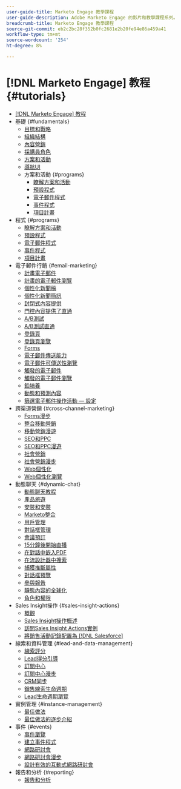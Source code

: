 ```yaml
---
user-guide-title: Marketo Engage 教學課程
user-guide-description: Adobe Marketo Engage 的影片和教學課程系列。
breadcrumb-title: Marketo Engage 教學課程
source-git-commit: eb2c2bc28f352b0fc2681e2b20fe94e86a459a41
workflow-type: tm+mt
source-wordcount: '254'
ht-degree: 8%

---
```



# [!DNL Marketo Engage] 教程 {#tutorials}

+ [[!DNL Marketo Engage] 教程](/help/_marketo-main/overview.md)
+ 基礎 {#fundamentals}
   + [目標和戰略](/help/fundamentals/goals-and-strategy-learn.md)
   + [組織結構](/help/fundamentals/organizational-structure-learn.md)
   + [內容營銷](/help/fundamentals/content-marketing-learn.md)
   + [採購員角色](/help/fundamentals/buyer-personas-learn.md)
   + [方案和活動](/help/fundamentals/programs-and-campaigns.md)
   + [導航UI](/help/fundamentals/ui-navigation.md)
   + 方案和活動 {#programs}
      + [瞭解方案和活動](help/programs/understanding-programs-and-campaigns.md)
      + [預設程式](/help/programs/default-programs.md)
      + [電子郵件程式](/help/programs/email-programs.md)
      + [事件程式](/help/programs/event-programs.md)
      + [項目計畫](/help/programs/engagement-programs.md)
+ 程式 {#programs}
   + [瞭解方案和活動](help/programs/understanding-programs-and-campaigns.md)
   + [預設程式](/help/programs/default-programs.md)
   + [電子郵件程式](/help/programs/email-programs.md)
   + [事件程式](/help/programs/event-programs.md)
   + [項目計畫](/help/programs/engagement-programs.md)
+ 電子郵件行銷 {#email-marketing}
   + [計畫電子郵件](/help/email-marketing/scheduled-email-learn.md)
   + [計畫的電子郵件瀏覽](/help/email-marketing/scheduled-email-watch.md)
   + [個性化新聞稿](/help/email-marketing/personalized-newsletter-learn.md)
   + [個性化新聞簡訊](/help/email-marketing/personalized-newsletter-watch.md)
   + [封閉式內容提供](/help/email-marketing/gated-content-offer-learn.md)
   + [門控內容提供了直通](/help/email-marketing/gated-content-offer-watch.md)
   + [A/B測試](/help/email-marketing/ab-testing-learn.md)
   + [A/B測試直通](/help/email-marketing/ab-testing-watch.md)
   + [登錄頁 ](/help/email-marketing/landing-pages-learn.md)
   + [登錄頁瀏覽](/help/email-marketing/landing-pages-watch.md)
   + [Forms](/help/email-marketing/forms-learn.md)
   + [電子郵件傳送能力](/help/email-marketing/email-deliverability-learn.md)
   + [電子郵件可傳送性瀏覽](/help/email-marketing/email-deliverability-watch.md)
   + [觸發的電子郵件](/help/email-marketing/triggered-email-learn.md)
   + [觸發的電子郵件瀏覽](/help/email-marketing/triggered-email-watch.md)
   + [鉛培養](/help/email-marketing/lead-nuturing-learn.md)
   + [動態和預測內容](/help/email-marketing/dynamic-and-predictive-content-learn.md)
   + [篩選電子郵件操作活動 — 設定](/help/filtering-email-bot-activities/setup.md)
+ 跨渠道營銷 {#cross-channel-marketing}
   + [Forms漫步](/help/email-marketing/forms-watch.md)
   + [整合移動營銷](/help/cross-channel-marketing/mobile-marketing-learn.md)
   + [移動營銷漫遊](/help/cross-channel-marketing/mobile-marketing-watch.md)
   + [SEO和PPC](/help/cross-channel-marketing/seo-and-ppc-learn.md)
   + [SEO和PPC漫遊](/help/cross-channel-marketing/seo-and-ppc-watch.md)
   + [社會營銷](/help/cross-channel-marketing/social-marketing-learn.md)
   + [社會營銷漫步](/help/cross-channel-marketing/social-marketing-watch.md)
   + [Web個性化](/help/cross-channel-marketing/web-personalization-learn.md)
   + [Web個性化瀏覽](/help/cross-channel-marketing/web-personalization-watch.md)
+ 動態聊天 {#dynamic-chat}
   + [動態聊天教程](/help/dynamic-chat/dynamic-chat-overview.md)
   + [產品旅遊](/help/dynamic-chat/product-tour.md)
   + [安裝和安裝](/help/dynamic-chat/setup.md)
   + [Marketo整合](/help/dynamic-chat/marketo-integration.md)
   + [用戶管理](/help/dynamic-chat/user-management.md)
   + [對話框管理](/help/dynamic-chat/dialogue-management.md)
   + [會議預訂](/help/dynamic-chat/meeting-booking.md)
   + [15分鐘後開始直播](/help/dynamic-chat/go-live-in-15-minutes.md)
   + [在對話中嵌入PDF](/help/dynamic-chat/document-cloud-integration.md)
   + [在流設計器中搜索](/help/dynamic-chat/search-in-stream-designer.md)
   + [捕獲推斷屬性](/help/dynamic-chat/capture-inferred-attributes.md)
   + [對話框預覽](/help/dynamic-chat/dialogue-preview.md)
   + [參與報告](/help/dynamic-chat/engagement-report.md)
   + [靜態內容的全球化](/help/dynamic-chat/globalization-of-static-content.md)
   + [角色和權限](/help/dynamic-chat/roles-and-permissions.md)
+ Sales Insight操作 {#sales-insight-actions}
   + [概觀](/help/sales-insight-actions/overview.md)
   + [Sales Insight操作概述](/help/sales-insight-actions/sales-insight-actions-overview.md)
   + [訪問Sales Insight Actions實例](/help/sales-insight-actions/accessing-your-sales-insight-actions-instance.md)
   + [將銷售活動記錄配置為 [!DNL Salesforce]](/help/sales-insight-actions/configure-sales-activity-logging-to-salesforce.md)
+ 線索和資料管理 {#lead-and-data-management}
   + [線索評分](/help/lead-and-data-management/lead-scoring-learn.md)
   + [Lead得分引導](/help/lead-and-data-management/lead-scoring-watch.md)
   + [訂閱中心](/help/lead-and-data-management/subscription-center-learn.md)
   + [訂閱中心漫步](/help/lead-and-data-management/subscription-center-watch.md)
   + [CRM同步](/help/lead-and-data-management/crm-sync-learn.md)
   + [銷售線索生命週期](/help/lead-and-data-management/lead-lifecycle-learn.md)
   + [Lead生命週期瀏覽](/help/lead-and-data-management/lead-lifecycle-watch.md)
+ 實例管理 {#instance-management}
   + [最佳做法](/help/instance-management/best-practice-learn.md)
   + [最佳做法的逐步介紹](/help/instance-management/best-practice-watch.md)
+ 事件 {#events}
   + [事件瀏覽](/help/events/events-watch.md)
   + [建立事件程式](/help/events/events-learn.md)
   + [網路研討會](/help/events/webinar-learn.md)
   + [網路研討會漫步](/help/events/webinar-watch.md)
   + [設計有效的互動式網路研討會](/help/events/design-an-effective-interactive-webinar.md)
+ 報告和分析 {#reporting}
   + [報告和分析](/help/reporting/reporting-and-analytics.md)
